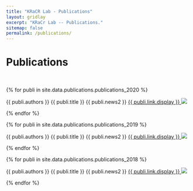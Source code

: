 ```yaml
---
title: "KRaCR Lab - Publications"
layout: gridlay
excerpt: "KRaCr Lab -- Publications."
sitemap: false
permalink: /publications/
---
```



# Publications
<br />


{% for publi in site.data.publications.publications_2020 %}

{{ publi.authors }} {{ publi.title }} {{ publi.news2 }}  <a href="{{ publi.pdf }}">{{ publi.link.display }} <img src ="{{ publi.image }}"/></a>

{% endfor %}


{% for publi in site.data.publications.publications_2019 %}

{{ publi.authors }} {{ publi.title }} {{ publi.news2 }}  <a href="{{ publi.pdf }}">{{ publi.link.display }} <img src ="{{ publi.image }}"/></a>

{% endfor %}


{% for publi in site.data.publications.publications_2018 %}

{{ publi.authors }} {{ publi.title }} {{ publi.news2 }}  <a href="{{ publi.pdf }}">{{ publi.link.display }} <img src ="{{ publi.image }}"/></a>

{% endfor %}